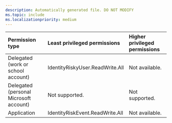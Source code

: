 ```yaml
---
description: Automatically generated file. DO NOT MODIFY
ms.topic: include
ms.localizationpriority: medium
---
```


|Permission type|Least privileged permissions|Higher privileged permissions|
|:---|:---|:---|
|Delegated (work or school account)|IdentityRiskyUser.ReadWrite.All|Not available.|
|Delegated (personal Microsoft account)|Not supported.|Not supported.|
|Application|IdentityRiskEvent.ReadWrite.All|Not available.|